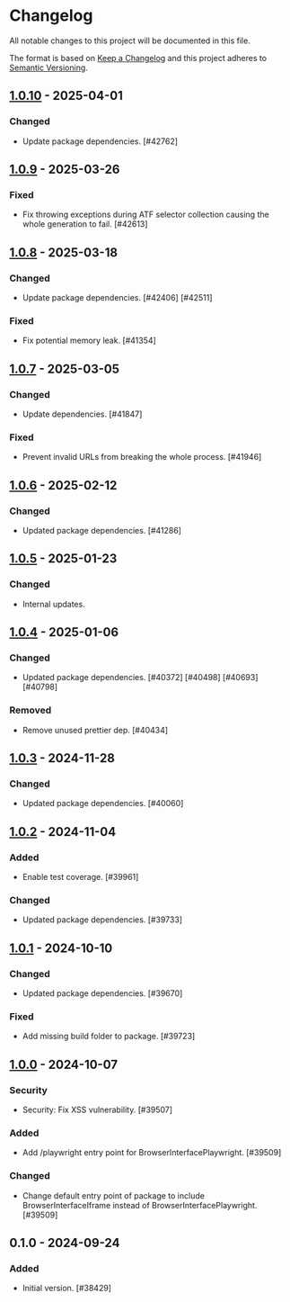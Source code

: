# Changelog

All notable changes to this project will be documented in this file.

The format is based on [Keep a Changelog](https://keepachangelog.com/en/1.0.0/)
and this project adheres to [Semantic Versioning](https://semver.org/spec/v2.0.0.html).

## [1.0.10] - 2025-04-01
### Changed
- Update package dependencies. [#42762]

## [1.0.9] - 2025-03-26
### Fixed
- Fix throwing exceptions during ATF selector collection causing the whole generation to fail. [#42613]

## [1.0.8] - 2025-03-18
### Changed
- Update package dependencies. [#42406] [#42511]

### Fixed
- Fix potential memory leak. [#41354]

## [1.0.7] - 2025-03-05
### Changed
- Update dependencies. [#41847]

### Fixed
- Prevent invalid URLs from breaking the whole process. [#41946]

## [1.0.6] - 2025-02-12
### Changed
- Updated package dependencies. [#41286]

## [1.0.5] - 2025-01-23
### Changed
- Internal updates.

## [1.0.4] - 2025-01-06
### Changed
- Updated package dependencies. [#40372] [#40498] [#40693] [#40798]

### Removed
- Remove unused prettier dep. [#40434]

## [1.0.3] - 2024-11-28
### Changed
- Updated package dependencies. [#40060]

## [1.0.2] - 2024-11-04
### Added
- Enable test coverage. [#39961]

### Changed
- Updated package dependencies. [#39733]

## [1.0.1] - 2024-10-10
### Changed
- Updated package dependencies. [#39670]

### Fixed
- Add missing build folder to package. [#39723]

## [1.0.0] - 2024-10-07
### Security
- Security: Fix XSS vulnerability. [#39507]

### Added
- Add /playwright entry point for BrowserInterfacePlaywright. [#39509]

### Changed
- Change default entry point of package to include BrowserInterfaceIframe instead of BrowserInterfacePlaywright. [#39509]

## 0.1.0 - 2024-09-24
### Added
- Initial version. [#38429]

[1.0.10]: https://github.com/Automattic/jetpack-critical-css-gen/compare/v1.0.9...v1.0.10
[1.0.9]: https://github.com/Automattic/jetpack-critical-css-gen/compare/v1.0.8...v1.0.9
[1.0.8]: https://github.com/Automattic/jetpack-critical-css-gen/compare/v1.0.7...v1.0.8
[1.0.7]: https://github.com/Automattic/jetpack-critical-css-gen/compare/v1.0.6...v1.0.7
[1.0.6]: https://github.com/Automattic/jetpack-critical-css-gen/compare/v1.0.5...v1.0.6
[1.0.5]: https://github.com/Automattic/jetpack-critical-css-gen/compare/v1.0.4...v1.0.5
[1.0.4]: https://github.com/Automattic/jetpack-critical-css-gen/compare/v1.0.3...v1.0.4
[1.0.3]: https://github.com/Automattic/jetpack-critical-css-gen/compare/v1.0.2...v1.0.3
[1.0.2]: https://github.com/Automattic/jetpack-critical-css-gen/compare/v1.0.1...v1.0.2
[1.0.1]: https://github.com/Automattic/jetpack-critical-css-gen/compare/v1.0.0...v1.0.1
[1.0.0]: https://github.com/Automattic/jetpack-critical-css-gen/compare/v0.1.0...v1.0.0
